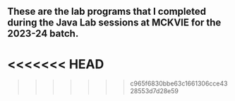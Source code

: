 ## These are the lab programs that I completed during the Java Lab sessions at MCKVIE for the 2023-24 batch.
<<<<<<< HEAD
=======

>>>>>>> c965f6830bbe63c1661306cce4328553d7d28e59
